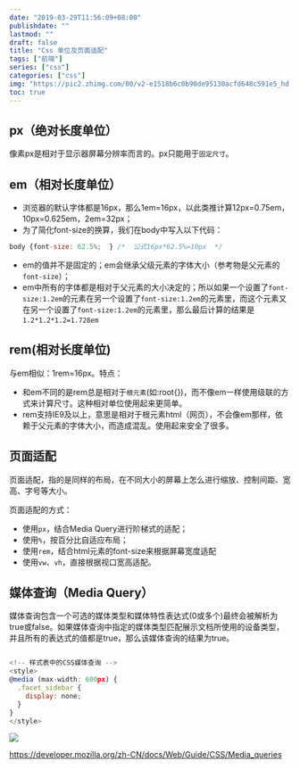 ```yaml
---
date: "2019-03-29T11:56:09+08:00"
publishdate: ""
lastmod: ""
draft: false
title: "Css 单位及页面适配"
tags: ["前端"]
series: ["css"]
categories: ["css"]
img: "https://pic2.zhimg.com/80/v2-e1518b6c0b90de95130acfd648c591e5_hd.jpg"
toc: true
---
```


## px（绝对长度单位）

像素px是相对于显示器屏幕分辨率而言的。px只能用于```固定尺寸```。

## em（相对长度单位）

- 浏览器的默认字体都是16px，那么1em=16px，以此类推计算12px=0.75em，10px=0.625em，2em=32px；
- 为了简化font-size的换算，我们在body中写入以下代码：

```javascript
body {font-size: 62.5%;  } /*  公式16px*62.5%=10px  */
```
- em的值并不是固定的；em会继承父级元素的字体大小（参考物是父元素的```font-size```）；
- em中所有的字体都是相对于父元素的大小决定的；所以如果一个设置了```font-size:1.2em```的元素在另一个设置了```font-size:1.2em```的元素里，而这个元素又在另一个设置了```font-size:1.2em```的元素里，那么最后计算的结果是```1.2*1.2*1.2=1.728em```

## rem(相对长度单位)

与em相似：1rem=16px。特点：

- 和em不同的是rem总是相对于```根元素```(如:root{})，而不像em一样使用级联的方式来计算尺寸。这种相对单位使用起来更简单。
- rem支持IE9及以上，意思是相对于根元素html（网页），不会像em那样，依赖于父元素的字体大小，而造成混乱。使用起来安全了很多。

## 页面适配

页面适配，指的是同样的布局，在不同大小的屏幕上怎么进行缩放、控制间距、宽高、字号等大小。

页面适配的方式：

- 使用```px```，结合Media Query进行阶梯式的适配；
- 使用```%```，按百分比自适应布局；
- 使用```rem```，结合html元素的font-size来根据屏幕宽度适配
- 使用```vw```、```vh```，直接根据视口宽高适配。

## 媒体查询（Media Query）

媒体查询包含一个可选的媒体类型和媒体特性表达式(0或多个)最终会被解析为true或false。如果媒体查询中指定的媒体类型匹配展示文档所使用的设备类型，并且所有的表达式的值都是true，那么该媒体查询的结果为true。

```javascript

<!-- 样式表中的CSS媒体查询 -->
<style>
@media (max-width: 600px) {
  .facet_sidebar {
    display: none;
  }
}
</style>

```

![](https://ws2.sinaimg.cn/large/006tKfTcly1g1jl8lt42uj30nb0edjt1.jpg)

https://developer.mozilla.org/zh-CN/docs/Web/Guide/CSS/Media_queries